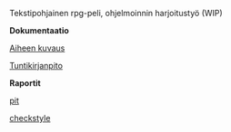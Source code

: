 Tekstipohjainen rpg-peli, ohjelmoinnin harjoitustyö (WIP)

**Dokumentaatio**

[Aiheen kuvaus](dokumentaatio/aiheenKuvausJaRakenne.md)

[Tuntikirjanpito](dokumentaatio/tuntikirjanpito.md)


**Raportit**

[pit](http://htmlpreview.github.io/?https://github.com/otsepp/textRPG/blob/master/dokumentaatio/pit/201702081816/index.html)

[checkstyle](https://htmlpreview.github.io/?https://github.com/otsepp/textRPG/blob/master/dokumentaatio/checkstyle/site/checkstyle.html)